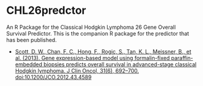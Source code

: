 # CHL26predctor
An R Package for the Classical Hodgkin Lymphoma 26 Gene Overall Survival Predictor. This is the companion R package for the predictor that has been published.

* [Scott, D. W., Chan, F. C., Hong, F., Rogic, S., Tan, K. L., Meissner, B., et al. (2013). Gene expression-based model using formalin-fixed paraffin-embedded biopsies predicts overall survival in advanced-stage classical Hodgkin lymphoma. J Clin Oncol, 31(6), 692–700. doi:10.1200/JCO.2012.43.4589](http://www.ncbi.nlm.nih.gov/pubmed/23182984)
